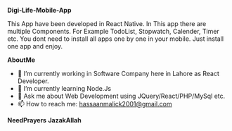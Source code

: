 **Digi-Life-Mobile-App**

This App have been developed in React Native. In This app there are multiple Components.
For Example TodoList, Stopwatch, Calender, Timer etc.
You dont need to install all apps one by one in your mobile.
Just install one app and enjoy.

**AboutMe**

- 🔭 I’m currently working in Software Company here in Lahore as React Developer.
- 🌱 I’m currently learning Node.Js
- 💬 Ask me about Web Development using JQuery/React/PHP/MySql etc.
- 📫 How to reach me: hassaanmalick2001@gmail.com

**NeedPrayers**
**JazakAllah**
